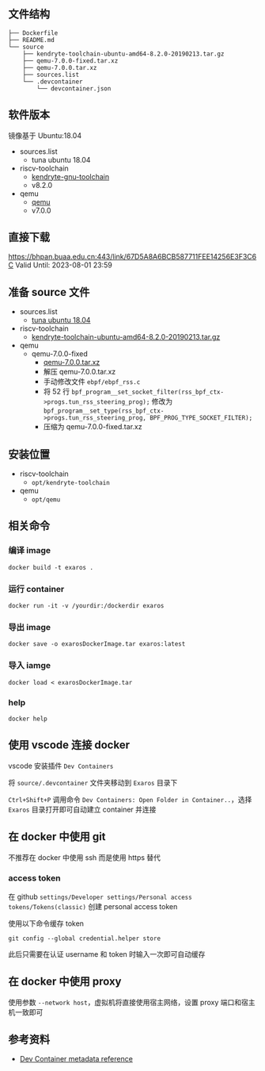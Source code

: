 ## 文件结构
```
├── Dockerfile
├── README.md
└── source
    ├── kendryte-toolchain-ubuntu-amd64-8.2.0-20190213.tar.gz
    ├── qemu-7.0.0-fixed.tar.xz
    ├── qemu-7.0.0.tar.xz
    ├── sources.list
    └── .devcontainer
        └── devcontainer.json
```

## 软件版本
镜像基于 Ubuntu:18.04

* sources.list
  * tuna ubuntu 18.04
* riscv-toolchain
  * [kendryte-gnu-toolchain](https://github.com/kendryte/kendryte-gnu-toolchain)
  * v8.2.0
* qemu
  * [qemu](https://qemu.org)
  * v7.0.0

## 直接下载

https://bhpan.buaa.edu.cn:443/link/67D5A8A6BCB587711FEE14256E3F3C6C
Valid Until: 2023-08-01 23:59

## 准备 source 文件
* sources.list
  * [tuna ubuntu 18.04](https://mirrors.tuna.tsinghua.edu.cn/help/ubuntu/)
* riscv-toolchain
  * [kendryte-toolchain-ubuntu-amd64-8.2.0-20190213.tar.gz](https://github.com/kendryte/kendryte-gnu-toolchain/releases/download/v8.2.0-20190213/kendryte-toolchain-ubuntu-amd64-8.2.0-20190213.tar.gz)
* qemu
  * qemu-7.0.0-fixed
    * [qemu-7.0.0.tar.xz](https://download.qemu.org/qemu-7.0.0.tar.xz)
    * 解压 qemu-7.0.0.tar.xz
    * 手动修改文件 `ebpf/ebpf_rss.c`
    * 将 52 行 `bpf_program__set_socket_filter(rss_bpf_ctx->progs.tun_rss_steering_prog);` 修改为 `bpf_program__set_type(rss_bpf_ctx->progs.tun_rss_steering_prog, BPF_PROG_TYPE_SOCKET_FILTER);`
    * 压缩为 qemu-7.0.0-fixed.tar.xz

## 安装位置

* riscv-toolchain
  * `opt/kendryte-toolchain`
* qemu
  * `opt/qemu`

## 相关命令

### 编译 image
```
docker build -t exaros .
```

### 运行 container
```
docker run -it -v /yourdir:/dockerdir exaros
```

### 导出 image
```
docker save -o exarosDockerImage.tar exaros:latest
```

### 导入 iamge
```
docker load < exarosDockerImage.tar
```

### help
```
docker help
```

## 使用 vscode 连接 docker

vscode 安装插件 `Dev Containers`

将 `source/.devcontainer` 文件夹移动到 `Exaros` 目录下

`Ctrl+Shift+P` 调用命令 `Dev Containers: Open Folder in Container..`，选择 `Exaros` 目录打开即可自动建立 container 并连接

## 在 docker 中使用 git

不推荐在 docker 中使用 ssh 而是使用 https 替代

### access token

在 github `settings/Developer settings/Personal access tokens/Tokens(classic)` 创建 personal access token

使用以下命令缓存 token

```
git config --global credential.helper store
```

此后只需要在认证 username 和 token 时输入一次即可自动缓存

## 在 docker 中使用 proxy

使用参数 `--network host`，虚拟机将直接使用宿主网络，设置 proxy 端口和宿主机一致即可

## 参考资料

* [Dev Container metadata reference](https://containers.dev/implementors/json_reference/)